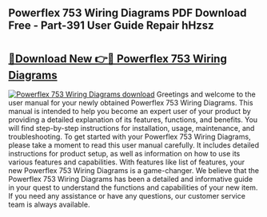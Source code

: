 ## Powerflex 753 Wiring Diagrams PDF Download Free - Part-391 User Guide Repair hHzsz

# <h2><a href="http://dfhowg.blite.top/?on=Powerflex+753+Wiring+Diagrams">🔗Download New 👉🔴 Powerflex 753 Wiring Diagrams</a></h2>

[![Powerflex 753 Wiring Diagrams download](https://i.imgur.com/lujVjoI.png)](http://dfhowg.blite.top/?on=Powerflex+753+Wiring+Diagrams)
Greetings and welcome to the user manual for your newly obtained Powerflex 753 Wiring Diagrams. This manual is intended to help you become an expert user of your product by providing a detailed explanation of its features, functions, and benefits. You will find step-by-step instructions for installation, usage, maintenance, and troubleshooting. To get started with your Powerflex 753 Wiring Diagrams, please take a moment to read this user manual carefully. It includes detailed instructions for product setup, as well as information on how to use its various features and capabilities. With features like list of features, your new Powerflex 753 Wiring Diagrams is a game-changer. We believe that the Powerflex 753 Wiring Diagrams has been a detailed and informative guide in your quest to understand the functions and capabilities of your new item. If you need any assistance or have any questions, our customer service team is always available.
